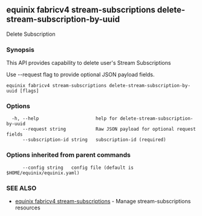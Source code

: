 ## equinix fabricv4 stream-subscriptions delete-stream-subscription-by-uuid

Delete Subscription

### Synopsis

This API provides capability to delete user's Stream Subscriptions

Use --request flag to provide optional JSON payload fields.

```
equinix fabricv4 stream-subscriptions delete-stream-subscription-by-uuid [flags]
```

### Options

```
  -h, --help                     help for delete-stream-subscription-by-uuid
      --request string           Raw JSON payload for optional request fields
      --subscription-id string   subscription-id (required)
```

### Options inherited from parent commands

```
      --config string   config file (default is $HOME/equinix/equinix.yaml)
```

### SEE ALSO

* [equinix fabricv4 stream-subscriptions](equinix_fabricv4_stream-subscriptions.md)	 - Manage stream-subscriptions resources


